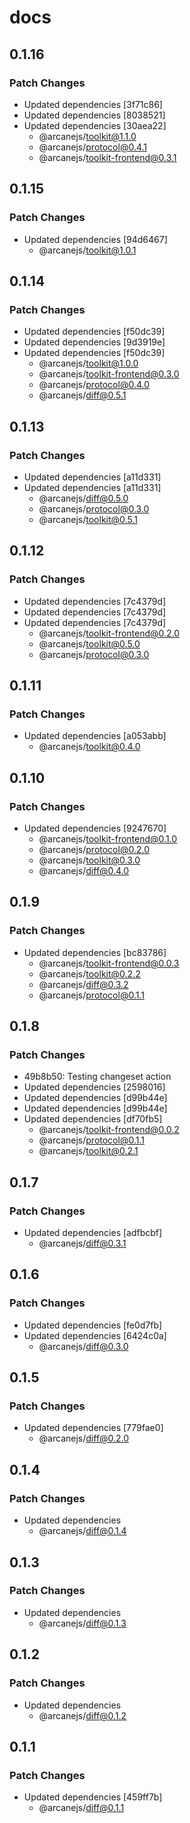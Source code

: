 # docs

## 0.1.16

### Patch Changes

- Updated dependencies [3f71c86]
- Updated dependencies [8038521]
- Updated dependencies [30aea22]
  - @arcanejs/toolkit@1.1.0
  - @arcanejs/protocol@0.4.1
  - @arcanejs/toolkit-frontend@0.3.1

## 0.1.15

### Patch Changes

- Updated dependencies [94d6467]
  - @arcanejs/toolkit@1.0.1

## 0.1.14

### Patch Changes

- Updated dependencies [f50dc39]
- Updated dependencies [9d3919e]
- Updated dependencies [f50dc39]
  - @arcanejs/toolkit@1.0.0
  - @arcanejs/toolkit-frontend@0.3.0
  - @arcanejs/protocol@0.4.0
  - @arcanejs/diff@0.5.1

## 0.1.13

### Patch Changes

- Updated dependencies [a11d331]
- Updated dependencies [a11d331]
  - @arcanejs/diff@0.5.0
  - @arcanejs/protocol@0.3.0
  - @arcanejs/toolkit@0.5.1

## 0.1.12

### Patch Changes

- Updated dependencies [7c4379d]
- Updated dependencies [7c4379d]
- Updated dependencies [7c4379d]
  - @arcanejs/toolkit-frontend@0.2.0
  - @arcanejs/toolkit@0.5.0
  - @arcanejs/protocol@0.3.0

## 0.1.11

### Patch Changes

- Updated dependencies [a053abb]
  - @arcanejs/toolkit@0.4.0

## 0.1.10

### Patch Changes

- Updated dependencies [9247670]
  - @arcanejs/toolkit-frontend@0.1.0
  - @arcanejs/protocol@0.2.0
  - @arcanejs/toolkit@0.3.0
  - @arcanejs/diff@0.4.0

## 0.1.9

### Patch Changes

- Updated dependencies [bc83786]
  - @arcanejs/toolkit-frontend@0.0.3
  - @arcanejs/toolkit@0.2.2
  - @arcanejs/diff@0.3.2
  - @arcanejs/protocol@0.1.1

## 0.1.8

### Patch Changes

- 49b8b50: Testing changeset action
- Updated dependencies [2598016]
- Updated dependencies [d99b44e]
- Updated dependencies [d99b44e]
- Updated dependencies [df70fb5]
  - @arcanejs/toolkit-frontend@0.0.2
  - @arcanejs/protocol@0.1.1
  - @arcanejs/toolkit@0.2.1

## 0.1.7

### Patch Changes

- Updated dependencies [adfbcbf]
  - @arcanejs/diff@0.3.1

## 0.1.6

### Patch Changes

- Updated dependencies [fe0d7fb]
- Updated dependencies [6424c0a]
  - @arcanejs/diff@0.3.0

## 0.1.5

### Patch Changes

- Updated dependencies [779fae0]
  - @arcanejs/diff@0.2.0

## 0.1.4

### Patch Changes

- Updated dependencies
  - @arcanejs/diff@0.1.4

## 0.1.3

### Patch Changes

- Updated dependencies
  - @arcanejs/diff@0.1.3

## 0.1.2

### Patch Changes

- Updated dependencies
  - @arcanejs/diff@0.1.2

## 0.1.1

### Patch Changes

- Updated dependencies [459ff7b]
  - @arcanejs/diff@0.1.1
